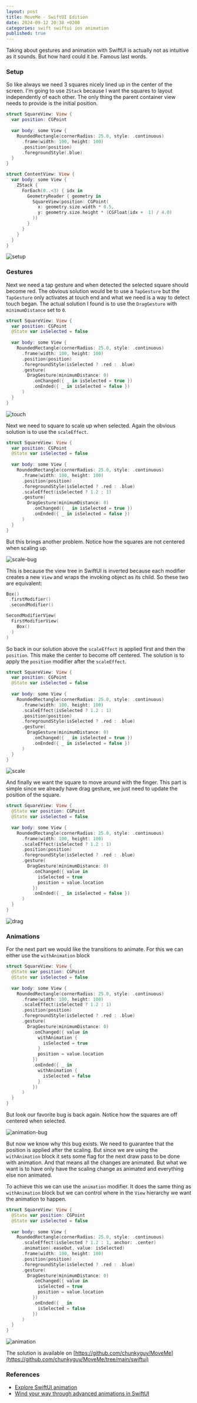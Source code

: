 ```yaml
---
layout: post
title: MoveMe - SwiftUI Edition
date: 2024-09-12 20:38 +0200
categories: swift swiftui ios animation
published: true
---
```


Taking about gestures and animation with SwiftUI is actually not as intuitive as it sounds. But how hard could it be. Famous last words. 

### Setup

So like always we need 3 squares nicely lined up in the center of the screen. I'm going to use `ZStack` because I want the squares to layout independently of each other. The only thing the parent container view needs to provide is the initial position.

```swift
struct SquareView: View {
  var position: CGPoint
  
  var body: some View {
    RoundedRectangle(cornerRadius: 25.0, style: .continuous)
      .frame(width: 100, height: 100)
      .position(position)
      .foregroundStyle(.blue)
  }
}

struct ContentView: View {
  var body: some View {
    ZStack {
      ForEach(0..<3) { idx in
        GeometryReader { geometry in
          SquareView(position: CGPoint(
            x: geometry.size.width * 0.5,
            y: geometry.size.height * (CGFloat(idx +  1) / 4.0)
          ))
        }
      }
    }
  }
}
```

![setup]({{site.url}}/assets/moveme-swiftui/01-setup.png)

### Gestures
Next we need a tap gesture and when detected the selected square should become red. The obvious solution would be to use a `TapGesture` but the `TapGesture` only activates at touch end and what we need is a way to detect touch began. The actual solution I found is to use the `DragGesture` with `minimumDistance` set to `0`. 

```swift
struct SquareView: View {
  var position: CGPoint
  @State var isSelected = false
  
  var body: some View {
    RoundedRectangle(cornerRadius: 25.0, style: .continuous)
      .frame(width: 100, height: 100)
      .position(position)
      .foregroundStyle(isSelected ? .red : .blue)
      .gesture(
        DragGesture(minimumDistance: 0)
          .onChanged({ _ in isSelected = true })
          .onEnded({ _ in isSelected = false })
      )
  }
}
```

![touch]({{site.url}}/assets/moveme-swiftui/02-touch.gif)

Next we need to square to scale up when selected. Again the obvious solution is to use the `scaleEffect`.

```swift
struct SquareView: View {
  var position: CGPoint
  @State var isSelected = false
  
  var body: some View {
    RoundedRectangle(cornerRadius: 25.0, style: .continuous)
      .frame(width: 100, height: 100)
      .position(position)
      .foregroundStyle(isSelected ? .red : .blue)
      .scaleEffect(isSelected ? 1.2 : 1)
      .gesture(
        DragGesture(minimumDistance: 0)
          .onChanged({ _ in isSelected = true })
          .onEnded({ _ in isSelected = false })
      )
  }
}
```

But this brings another problem. Notice how the squares are not centered when scaling up.

![scale-bug]({{site.url}}/assets/moveme-swiftui/03-scale-bug.gif)

This is because the view tree in SwiftUI is inverted because each modifier creates a new `View` and wraps the invoking object as its child. So these two are equivalent:

```swift
Box()
 .firstModifier()
 .secondModifier()
```

```swift
SecondModifierView(
  FirstModifierView(
    Box()
  )
)
```

So back in our solution above the `scaleEffect` is applied first and then the `position`. This make the center to become off centered. 
The solution is to apply the `position` modifier after the `scaleEffect`.

```swift
struct SquareView: View {
  var position: CGPoint
  @State var isSelected = false
  
  var body: some View {
    RoundedRectangle(cornerRadius: 25.0, style: .continuous)
      .frame(width: 100, height: 100)
      .scaleEffect(isSelected ? 1.2 : 1)
      .position(position)
      .foregroundStyle(isSelected ? .red : .blue)
      .gesture(
        DragGesture(minimumDistance: 0)
          .onChanged({ _ in isSelected = true })
          .onEnded({ _ in isSelected = false })
      )
  }
}
```

![scale]({{site.url}}/assets/moveme-swiftui/04-scale.gif)

And finally we want the square to move around with the finger. This part is simple since we already have drag gesture, we just need to update the position of the square.

```swift
struct SquareView: View {
  @State var position: CGPoint
  @State var isSelected = false
  
  var body: some View {
    RoundedRectangle(cornerRadius: 25.0, style: .continuous)
      .frame(width: 100, height: 100)
      .scaleEffect(isSelected ? 1.2 : 1)
      .position(position)
      .foregroundStyle(isSelected ? .red : .blue)
      .gesture(
        DragGesture(minimumDistance: 0)
          .onChanged({ value in
            isSelected = true
            position = value.location
          })
          .onEnded({ _ in isSelected = false })
      )
  }
}
```

![drag]({{site.url}}/assets/moveme-swiftui/05-drag.gif)

### Animations
For the next part we would like the transitions to animate. For this we can either use the `withAnimation` block

```swift
struct SquareView: View {
  @State var position: CGPoint
  @State var isSelected = false
  
  var body: some View {
    RoundedRectangle(cornerRadius: 25.0, style: .continuous)
      .frame(width: 100, height: 100)
      .scaleEffect(isSelected ? 1.2 : 1)
      .position(position)
      .foregroundStyle(isSelected ? .red : .blue)
      .gesture(
        DragGesture(minimumDistance: 0)
          .onChanged({ value in
            withAnimation {
              isSelected = true
            }
            position = value.location
          })
          .onEnded({ _ in
            withAnimation {
              isSelected = false
            }
          })
      )
  }
}
```

But look our favorite bug is back again. Notice how the squares are off centered when selected.

![animation-bug]({{site.url}}/assets/moveme-swiftui/06-animation-bug.gif)

But now we know why this bug exists. We need to guarantee that the position is applied after the scaling. But since we are using the `withAnimation` block it sets some flag for the next draw pass to be done with animation. And that means all the changes are animated. But what we want is to have only have the scaling change as animated and everything else non animated.

To achieve this we can use the  `animation` modifier. It does the same thing as `withAnimation` block but we can control where in the `View` hierarchy we want the animation to happen.

```swift
struct SquareView: View {
  @State var position: CGPoint
  @State var isSelected = false
  
  var body: some View {
    RoundedRectangle(cornerRadius: 25.0, style: .continuous)
      .scaleEffect(isSelected ? 1.2 : 1, anchor: .center)
      .animation(.easeOut, value: isSelected)
      .frame(width: 100, height: 100)
      .position(position)
      .foregroundStyle(isSelected ? .red : .blue)
      .gesture(
        DragGesture(minimumDistance: 0)
          .onChanged({ value in
            isSelected = true
            position = value.location
          })
          .onEnded({ _ in
            isSelected = false
          })
      )
  }
}
```

![animation]({{site.url}}/assets/moveme-swiftui/07-animation.gif)

The solution is available on [https://github.com/chunkyguy/MoveMe](https://github.com/chunkyguy/MoveMe/tree/main/swiftui)

### References
- [Explore SwiftUI animation](https://developer.apple.com/videos/play/wwdc2023/10156)
- [Wind your way through advanced animations in SwiftUI](https://developer.apple.com/videos/play/wwdc2023/10157/)